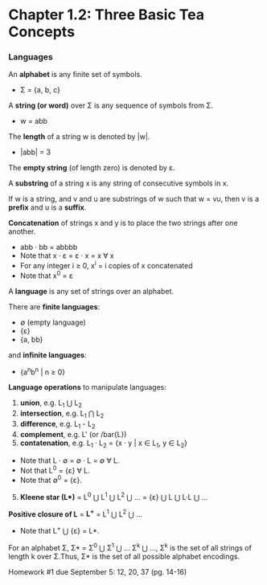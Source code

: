 # Chapter 1.2: Three Basic Tea Concepts
### Languages

An **alphabet** is any finite set of symbols. 
- Σ = {a, b, c}

A **string (or word)** over Σ is any sequence of symbols from Σ.
- w = abb

The **length** of a string w is denoted by |w|.
- |abb| = 3

The **empty string** (of length zero) is denoted by ε.

A **substring** of a string x is any string of consecutive symbols in x.

If w is a string, and v and u are substrings of w such that w = vu, then v is a **prefix** and u is a **suffix**.

**Concatenation** of strings x and y is to place the two strings after one another.
- abb · bb = abbbb
- Note that x · ε = ε · x = x ∀ x
- For any integer i ≥ 0, x<sup>i</sup> = i copies of x concatenated
- Note that x<sup>0</sup> = ε

A **language** is any set of strings over an alphabet.

There are **finite languages**:
- ∅ (empty language)
- {ε}
- {a, bb}

and **infinite languages**:
- {a<sup>n</sup>b<sup>n</sup> | n ≥ 0}

**Language operations** to manipulate languages:
1. **union**, e.g. L<sub>1</sub> ⋃ L<sub>2</sub>
2. **intersection**, e.g. L<sub>1</sub> ⋂ L<sub>2</sub>
3. **difference**, e.g. L<sub>1</sub> - L<sub>2</sub>
4. **complement**, e.g. L' (or /bar{L})
5. **contatenation**, e.g. L<sub>1</sub> · L<sub>2</sub> = {x · y | x ∈ L<sub>1</sub>, y ∈ L<sub>2</sub>}
- Note that L · ∅ = ∅ · L = ∅ ∀ L.
- Not that L<sup>0</sup> = {ε} ∀ L.
- Note that ∅<sup>0</sup> = {ε}.
5. **Kleene star (L\*)** = L<sup>0</sup> ⋃ L<sup>1</sup> ⋃ L<sup>2</sup> ⋃ ... = {ε} ⋃ L ⋃ L·L ⋃ ...

**Positive closure of L** = **L<sup>+</sup>** = L<sup>1</sup> ⋃ L<sup>2</sup> ⋃ ...
- Note that L<sup>+</sup> ⋃ {ε} = L*.

For an alphabet Σ, Σ* = Σ<sup>0</sup> ⋃ Σ<sup>1</sup> ⋃ ... Σ<sup>k</sup> ⋃ ..., Σ<sup>k</sup> is the set of
all strings of length k over Σ.Thus, Σ* is the set of all possible alphabet encodings.

Homework #1 due September 5:
12, 20, 37 (pg. 14-16)


